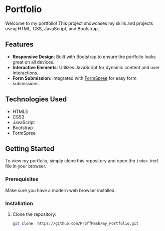 # Portfolio

Welcome to my portfolio! This project showcases my skills and projects using HTML, CSS, JavaScript, and Bootstrap. 

## Features

- **Responsive Design**: Built with Bootstrap to ensure the portfolio looks great on all devices.
- **Interactive Elements**: Utilizes JavaScript for dynamic content and user interactions.
- **Form Submission**: Integrated with [FormSpree](https://formspree.io/) for easy form submissions.

## Technologies Used

- HTML5
- CSS3
- JavaScript
- Bootstrap
- FormSpree

## Getting Started

To view my portfolio, simply clone this repository and open the `index.html` file in your browser.

### Prerequisites

Make sure you have a modern web browser installed.

### Installation

1. Clone the repository:
   ```bash
   git clone  https://github.com/ProffMash/my_Portfolio.git
  
